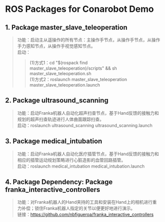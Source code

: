 # ROS Packages for Conarobot Demo

## 1. Package master_slave_teleoperation

> 功能：启动主从遥操作的所有节点：主操作手节点，从操作手节点，从操作手力感知节点，从操作手视觉感知节点。<br>
> 启动：
>> (1)方式1：cd "$(rospack find master_slave_teleoperation)/scripts" && sh master_slave_teleoperation.sh <br>
>> (1)方式2：roslaunch master_slave_teleoperation master_slave_teleoperation.launch

## 2. Package ultrasound_scanning

> 功能：启动Franka机器人自动化超声扫查节点，基于Hand反馈的接触力和规划的超声扫查轨迹进行人体曲面跟踪扫查。<br>
> 启动：roslaunch ultrasound_scanning ultrasound_scanning.launch

## 3. Package medical_intubation

> 功能：启动Franka机器人自动化医疗插管节点，基于Hand反馈的接触力和相应的插管运动规划策略进行心脏造影的血管回路插管。<br>
> 启动：roslaunch medical_intubation medical_intubation.launch

## 4. Package Dependency: Package franka_interactive_controllers

> 功能：对Franka机器人的Hand夹持的工具和安装在Hand上的相机进行重力补偿；锁住Franka机器人指定的关节以便更好地进行演示。<br>
> 链接：https://github.com/nbfigueroa/franka_interactive_controllers

